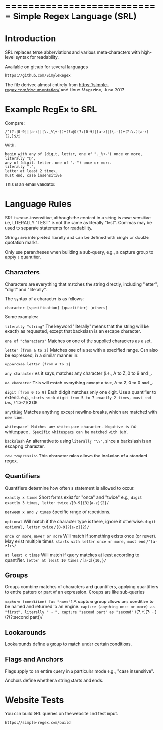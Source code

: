 ===========================
Simple Regex Language (SRL)
===========================

Introduction
============

SRL replaces terse abbreviations and various meta-characters with high-level syntax for readability.

Available on github for several languages

`https://github.com/SimpleRegex`

The file derived almost entirely from https://simple-regex.com/documentation/ and Linux Magazine, June 2017



Example RegEx to SRL 
====================

Compare:

`/^(?:[0-9]|[a-z]|[\._%\+-])+(?:@)(?:[0-9]|[a-z]|[\.-])+(?:\.)[a-z]{2,}$/i`

With:

```
begin with any of (digit, letter, one of "._%+-") once or more,
literally "@",
any of (digit, letter, one of ".-") once or more,
literally ".",
letter at least 2 times,
must end, case insensitive
```

This is an email validator.

Language Rules
==============

SRL is case-insensitive, although the content in a string is case sensitive. i.e, LITERALLY "TEST" is not the same as literally "test". Commas may be used to separate statements for readability.

Strings are interpreted literally and can be defined with single or double quotation marks.

Only use parantheses when building a sub-query, e.g., a capture group to apply a quantifier. 

Characters
----------

Characters are everything that matches the string directly, including "letter", "digit" and "literally". 

The syntax of a character is as follows:

`character [specification] [quantifier] [others]`

Some examples:

`literally "string"`
The keyword "literally" means that the string will be exactly as requested, except that backslash is an escape character.

`one of "characters"`
Matches on one of the supplied characters as a set.

`letter [from a to z]`
Matches one of a set with a specified range. Can also be expressed, in a similar manner in:

`uppercase letter [from A to Z]`

`any character`
As it says, matches any character (i.e., A to Z, 0 to 9 and _.

`no character`
This will match everything except a to z, A to Z, 0 to 9 and _. 

`digit [from 0 to 9]`
Each didgit matches only one digit. Use a quantifier to extend. e.g.,
`starts with digit from 5 to 7 exactly 2 times, must end`
i.e., /^[5-7]{2}$/

`anything`
Matches anything except newline-breaks, which are matched with `new line`.

`whitespace'
Matches any whitespace character. Negative is `no whitespace`. Specific whitespace can be matched with `tab`.

`backslash`
An alternative to using `literally "\\"`, since a backslash is an escaping character.

`raw "expression`
This character rules allows the inclusion of a standard regex.

Quantifiers
-----------

Quantifiers determine how often a statement is allowed to occur.

`exactly x times`
Short forms exist for "once" and "twice" e.g.,
`digit exactly 3 times, letter twice`
`/[0-9]{3}[a-z]{2}/`

`between x and y times`
Specific range of repetitions.

`optional`
Will match if the character type is there, ignore it otherwise.
`digit optional, letter twice`
`/[0-9]?[a-z]{2}/`

`once or more`, `never or more`
Will match if something exists once (or never). May exist multiple times.
`starts with letter once or more, must end`
`/^[a-z]+$/`

`at least x times`
Will match if query matches at least according to quantifier.
`letter at least 10 times`
`/[a-z]{10,}/`

Groups
------

Groups combine matches of characters and quantifiers, applying quantifiers to entire patters or part of an expression. Groups are like sub-queries.

`capture (condition) [as "name"]`
A capture group allows any condition to be named and returned to an engine.
`capture (anything once or more) as "first", literally " - ", capture "second part" as "second"`
/(?<first>.+)(?: - )(?<second>(?:second part))/

Lookarounds
-----------

Lookarounds define a group to match under certain conditions.


Flags and Anchors
-----------------

Flags apply to an entire query in a particular mode e.g., "case insensitive".

Anchors define whether a string starts and ends.


Website Tests
=============

You can build SRL queries on the website and test input.

`https://simple-regex.com/build`

